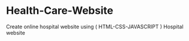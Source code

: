 # Health-Care-Website
 Create online hospital website using ( HTML-CSS-JAVASCRIPT )  Hospital website
